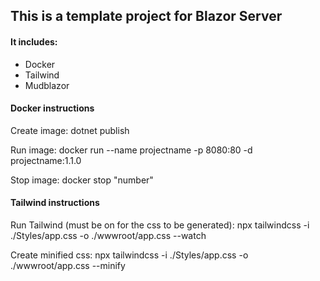 ## This is a template project for Blazor Server

#### It includes:

- Docker
- Tailwind
- Mudblazor

#### Docker instructions

Create image:
dotnet publish

Run image:
docker run --name projectname -p 8080:80 -d projectname:1.1.0

Stop image:
docker stop "number"

#### Tailwind instructions

Run Tailwind (must be on for the css to be generated):
npx tailwindcss -i ./Styles/app.css -o ./wwwroot/app.css --watch 

Create minified css:
npx tailwindcss -i ./Styles/app.css -o ./wwwroot/app.css --minify